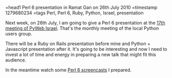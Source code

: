 =head1 Perl 6 presentation in Ramat Gan on 26th July 2010
=timestamp 1279680234
=tags Perl, Perl 6, Ruby, Python, Israel, presentation

Next week, on 26th July, I am going to give a Perl 6 presentation at the 
<a href="http://groups.google.com/group/pyweb-il/web/pyweb-il-17">17th meeting of PyWeb Israel</a>. 
That's the monthly meeting of the local Python users group.

There will be a Ruby on Rails presentation before mine and Python + Javascript presentation after it.
It's going to be interesting and now I need to invest a lot of time and energy in preparing a new talk
that might fit this audience.


In the meantime watch some <a href="/perl6.html">Perl 6 screencasts</a> I prepared.

